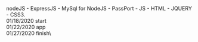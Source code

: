 nodeJS - ExpressJS - MySql for NodeJS - PassPort - JS - HTML - JQUERY - CSS3.\
01/18/2020 start\
01/22/2020 app\
01/27/2020 finish\
